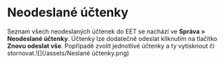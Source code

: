# Neodeslané účtenky

Seznam všech neodeslaných účtenek do EET se nachází ve **Správa &gt; Neodeslané účtenky**. Účtenky lze dodatečně odeslat kliknutím na tlačítko **Znovu odeslat vše**. Popřípadě zvolit jednotlivé účtenky a ty vytisknout či stornovat.![](/assets/Neslané účtenky.png)

